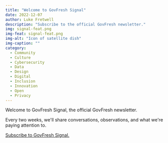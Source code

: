 ```yaml
---
title: "Welcome to GovFresh Signal"
date: 2022-12-07
author: Luke Fretwell
description: "Subscribe to the official GovFresh newsletter."
img: signal-feat.png
img-feat: signal-feat.png
img-alt: "Icon of satellite dish"
img-caption: ""
category:
  - Community
  - Culture
  - Cybersecurity
  - Data
  - Design
  - Digital
  - Inclusion
  - Innovation
  - Open
  - Privacy
---
```


Welcome to GovFresh Signal, the official GovFresh newsletter.

Every two weeks, we'll share conversations, observations, and what we're paying attention to.

[Subscribe to GovFresh Signal.](/subscribe)